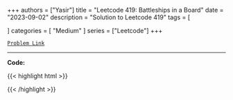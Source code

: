 
+++
authors = ["Yasir"]
title = "Leetcode 419: Battleships in a Board"
date = "2023-09-02"
description = "Solution to Leetcode 419"
tags = [
    
]
categories = [
    "Medium"
]
series = ["Leetcode"]
+++



[`Problem Link`](https://leetcode.com/problems/battleships-in-a-board/description/)

---

**Code:**

{{< highlight html >}}

{{< /highlight >}}

